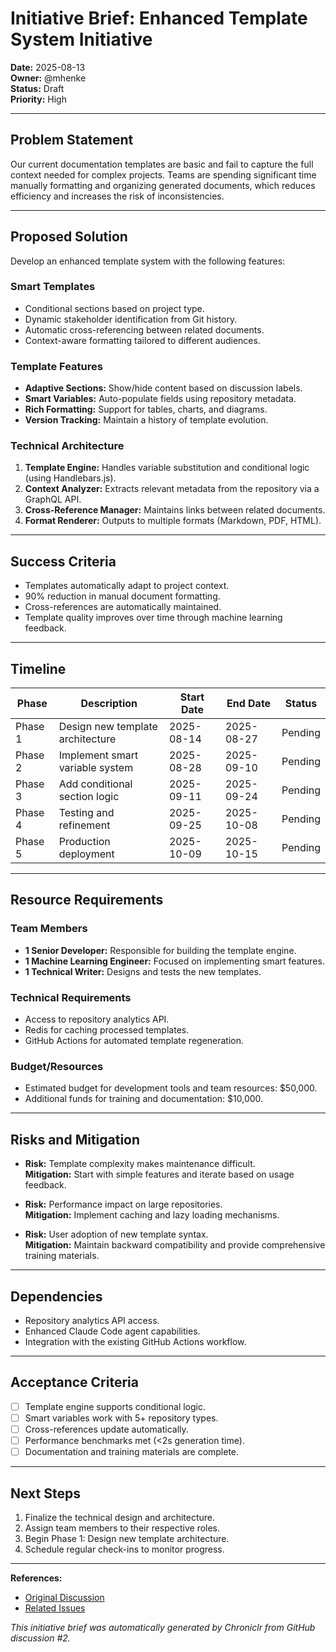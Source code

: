 # Initiative Brief: Enhanced Template System Initiative

**Date:** 2025-08-13  
**Owner:** @mhenke  
**Status:** Draft  
**Priority:** High  

---

## Problem Statement

Our current documentation templates are basic and fail to capture the full context needed for complex projects. Teams are spending significant time manually formatting and organizing generated documents, which reduces efficiency and increases the risk of inconsistencies.

---

## Proposed Solution

Develop an enhanced template system with the following features:

### Smart Templates
- Conditional sections based on project type.
- Dynamic stakeholder identification from Git history.
- Automatic cross-referencing between related documents.
- Context-aware formatting tailored to different audiences.

### Template Features
- **Adaptive Sections:** Show/hide content based on discussion labels.
- **Smart Variables:** Auto-populate fields using repository metadata.
- **Rich Formatting:** Support for tables, charts, and diagrams.
- **Version Tracking:** Maintain a history of template evolution.

### Technical Architecture
1. **Template Engine:** Handles variable substitution and conditional logic (using Handlebars.js).
2. **Context Analyzer:** Extracts relevant metadata from the repository via a GraphQL API.
3. **Cross-Reference Manager:** Maintains links between related documents.
4. **Format Renderer:** Outputs to multiple formats (Markdown, PDF, HTML).

---

## Success Criteria

- Templates automatically adapt to project context.
- 90% reduction in manual document formatting.
- Cross-references are automatically maintained.
- Template quality improves over time through machine learning feedback.

---

## Timeline

| Phase       | Description                           | Start Date | End Date   | Status   |
|-------------|---------------------------------------|------------|------------|----------|
| Phase 1     | Design new template architecture      | 2025-08-14 | 2025-08-27 | Pending  |
| Phase 2     | Implement smart variable system       | 2025-08-28 | 2025-09-10 | Pending  |
| Phase 3     | Add conditional section logic         | 2025-09-11 | 2025-09-24 | Pending  |
| Phase 4     | Testing and refinement                | 2025-09-25 | 2025-10-08 | Pending  |
| Phase 5     | Production deployment                 | 2025-10-09 | 2025-10-15 | Pending  |

---

## Resource Requirements

### Team Members
- **1 Senior Developer:** Responsible for building the template engine.
- **1 Machine Learning Engineer:** Focused on implementing smart features.
- **1 Technical Writer:** Designs and tests the new templates.

### Technical Requirements
- Access to repository analytics API.
- Redis for caching processed templates.
- GitHub Actions for automated template regeneration.

### Budget/Resources
- Estimated budget for development tools and team resources: $50,000.
- Additional funds for training and documentation: $10,000.

---

## Risks and Mitigation

- **Risk:** Template complexity makes maintenance difficult.  
  **Mitigation:** Start with simple features and iterate based on usage feedback.

- **Risk:** Performance impact on large repositories.  
  **Mitigation:** Implement caching and lazy loading mechanisms.

- **Risk:** User adoption of new template syntax.  
  **Mitigation:** Maintain backward compatibility and provide comprehensive training materials.

---

## Dependencies

- Repository analytics API access.
- Enhanced Claude Code agent capabilities.
- Integration with the existing GitHub Actions workflow.

---

## Acceptance Criteria

- [ ] Template engine supports conditional logic.
- [ ] Smart variables work with 5+ repository types.
- [ ] Cross-references update automatically.
- [ ] Performance benchmarks met (<2s generation time).
- [ ] Documentation and training materials are complete.

---

## Next Steps

1. Finalize the technical design and architecture.
2. Assign team members to their respective roles.
3. Begin Phase 1: Design new template architecture.
4. Schedule regular check-ins to monitor progress.

---

**References:**
- [Original Discussion](https://github.com/discussion/2)
- [Related Issues](https://github.com/issues)

*This initiative brief was automatically generated by Chroniclr from GitHub discussion #2.*